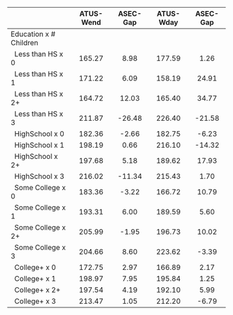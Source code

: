 
|                      |    ATUS-Wend |     ASEC-Gap |    ATUS-Wday |     ASEC-Gap |
| -------------------- | :----------: | :----------: | :----------: | :----------: |
| Education x # Children |              |              |              |              |
| &nbsp;&nbsp;Less than HS x 0 |       165.27 |         8.98 |       177.59 |         1.26 |
| &nbsp;&nbsp;Less than HS x 1 |       171.22 |         6.09 |       158.19 |        24.91 |
| &nbsp;&nbsp;Less than HS x 2+ |       164.72 |        12.03 |       165.40 |        34.77 |
| &nbsp;&nbsp;Less than HS x 3 |       211.87 |       -26.48 |       226.40 |       -21.58 |
| &nbsp;&nbsp;HighSchool x 0 |       182.36 |        -2.66 |       182.75 |        -6.23 |
| &nbsp;&nbsp;HighSchool x 1 |       198.19 |         0.66 |       216.10 |       -14.32 |
| &nbsp;&nbsp;HighSchool x 2+ |       197.68 |         5.18 |       189.62 |        17.93 |
| &nbsp;&nbsp;HighSchool x 3 |       216.02 |       -11.34 |       215.43 |         1.70 |
| &nbsp;&nbsp;Some College x 0 |       183.36 |        -3.22 |       166.72 |        10.79 |
| &nbsp;&nbsp;Some College x 1 |       193.31 |         6.00 |       189.59 |         5.60 |
| &nbsp;&nbsp;Some College x 2+ |       205.99 |        -1.95 |       196.73 |        10.02 |
| &nbsp;&nbsp;Some College x 3 |       204.66 |         8.60 |       223.62 |        -3.39 |
| &nbsp;&nbsp;College+ x 0 |       172.75 |         2.97 |       166.89 |         2.17 |
| &nbsp;&nbsp;College+ x 1 |       198.97 |         7.95 |       195.84 |         1.25 |
| &nbsp;&nbsp;College+ x 2+ |       197.54 |         4.19 |       192.10 |         5.99 |
| &nbsp;&nbsp;College+ x 3 |       213.47 |         1.05 |       212.20 |        -6.79 |

